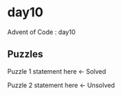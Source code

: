 day10
==============================

Advent of Code : day10

Puzzles
------------
Puzzle 1 statement here <- Solved

Puzzle 2 statement here <- Unsolved
